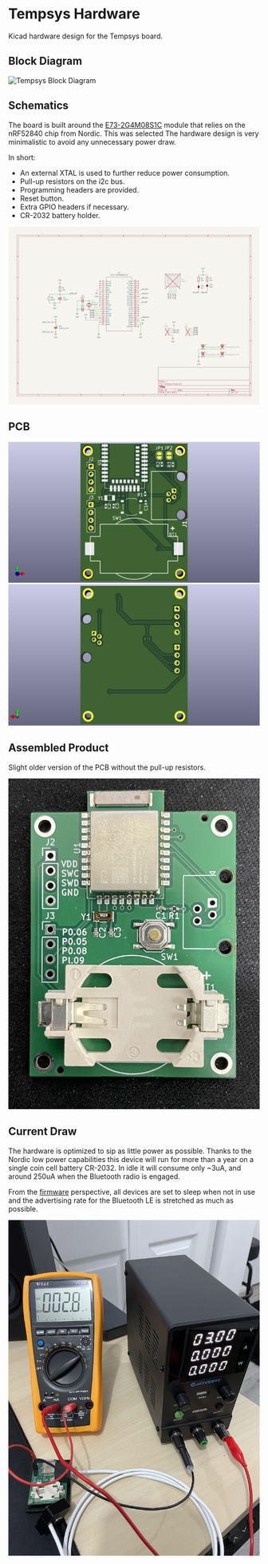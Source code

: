 <!-- vim: set tw=80: -->

# Tempsys Hardware

Kicad hardware design for the Tempsys board.

## Block Diagram

![Tempsys Block Diagram](./assets/tempsys-block.svg)

## Schematics

The board is built around the
[E73-2G4M08S1C](https://www.cdebyte.com/products/E73-2G4M08S1C) module that
relies on the nRF52840 chip from Nordic. This was selected The hardware design
is very minimalistic to avoid any unnecessary power draw.

In short:

- An external XTAL is used to further reduce power consumption.
- Pull-up resistors on the i2c bus.
- Programming headers are provided.
- Reset button.
- Extra GPIO headers if necessary.
- CR-2032 battery holder.

![Schematics](./assets/schematics.png)

## PCB

![PCB Top](./assets/pcb-top.png) ![PCB Bottom](./assets/pcb-bottom.png)

## Assembled Product

Slight older version of the PCB without the pull-up resistors.

![PCB Assembled](./assets/assembled.jpg)

## Current Draw

The hardware is optimized to sip as little power as possible. Thanks to the
Nordic low power capabilities this device will run for more than a year on a
single coin cell battery CR-2032. In idle it will consume only ~3uA, and around
250uA when the Bluetooth radio is engaged.

From the [firmware](https://github.com/fabiojmendes/tempsys-firmware)
perspective, all devices are set to sleep when not in use and the advertising
rate for the Bluetooth LE is stretched as much as possible.

![Current Draw](./assets/current-draw.jpg)

